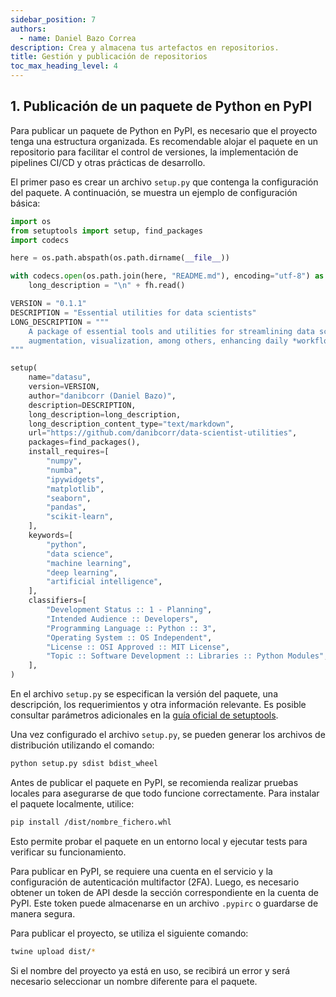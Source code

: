```yaml
---
sidebar_position: 7
authors:
  - name: Daniel Bazo Correa
description: Crea y almacena tus artefactos en repositorios.
title: Gestión y publicación de repositorios
toc_max_heading_level: 4
---
```


## 1. Publicación de un paquete de Python en PyPI

Para publicar un paquete de Python en PyPI, es necesario que el proyecto tenga
una estructura organizada. Es recomendable alojar el paquete en un repositorio
para facilitar el control de versiones, la implementación de pipelines CI/CD y
otras prácticas de desarrollo.

El primer paso es crear un archivo `setup.py` que contenga la configuración del
paquete. A continuación, se muestra un ejemplo de configuración básica:

```python
import os
from setuptools import setup, find_packages
import codecs

here = os.path.abspath(os.path.dirname(__file__))

with codecs.open(os.path.join(here, "README.md"), encoding="utf-8") as fh:
    long_description = "\n" + fh.read()

VERSION = "0.1.1"
DESCRIPTION = "Essential utilities for data scientists"
LONG_DESCRIPTION = """
    A package of essential tools and utilities for streamlining data science tasks like manipulation,
    augmentation, visualization, among others, enhancing daily *workflows*.
"""

setup(
    name="datasu",
    version=VERSION,
    author="danibcorr (Daniel Bazo)",
    description=DESCRIPTION,
    long_description=long_description,
    long_description_content_type="text/markdown",
    url="https://github.com/danibcorr/data-scientist-utilities",
    packages=find_packages(),
    install_requires=[
        "numpy",
        "numba",
        "ipywidgets",
        "matplotlib",
        "seaborn",
        "pandas",
        "scikit-learn",
    ],
    keywords=[
        "python",
        "data science",
        "machine learning",
        "deep learning",
        "artificial intelligence",
    ],
    classifiers=[
        "Development Status :: 1 - Planning",
        "Intended Audience :: Developers",
        "Programming Language :: Python :: 3",
        "Operating System :: OS Independent",
        "License :: OSI Approved :: MIT License",
        "Topic :: Software Development :: Libraries :: Python Modules",
    ],
)
```

En el archivo `setup.py` se especifican la versión del paquete, una descripción,
los requerimientos y otra información relevante. Es posible consultar parámetros
adicionales en la
[guía oficial de setuptools](https://setuptools.pypa.io/en/latest/userguide/).

Una vez configurado el archivo `setup.py`, se pueden generar los archivos de
distribución utilizando el comando:

```bash
python setup.py sdist bdist_wheel
```

Antes de publicar el paquete en PyPI, se recomienda realizar pruebas locales
para asegurarse de que todo funcione correctamente. Para instalar el paquete
localmente, utilice:

```bash
pip install /dist/nombre_fichero.whl
```

Esto permite probar el paquete en un entorno local y ejecutar tests para
verificar su funcionamiento.

Para publicar en PyPI, se requiere una cuenta en el servicio y la configuración
de autenticación multifactor (2FA). Luego, es necesario obtener un token de API
desde la sección correspondiente en la cuenta de PyPI. Este token puede
almacenarse en un archivo `.pypirc` o guardarse de manera segura.

Para publicar el proyecto, se utiliza el siguiente comando:

```bash
twine upload dist/*
```

Si el nombre del proyecto ya está en uso, se recibirá un error y será necesario
seleccionar un nombre diferente para el paquete.
